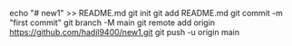 
echo "# new1" >> README.md
git init
git add README.md
git commit -m "first commit"
git branch -M main
git remote add origin https://github.com/hadil9400/new1.git
git push -u origin main

